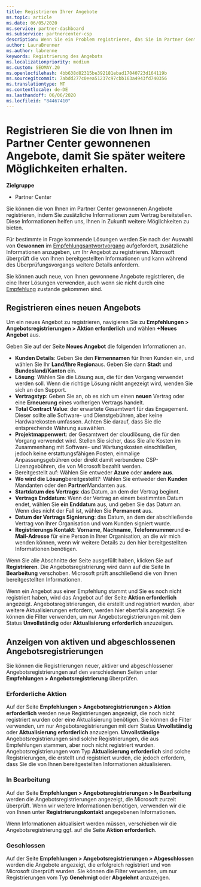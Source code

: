 ```yaml
---
title: Registrieren Ihrer Angebote
ms.topic: article
ms.date: 06/05/2020
ms.service: partner-dashboard
ms.subservice: partnercenter-csp
description: Wenn Sie ein Problem registrieren, das Sie im Partner Center gewonnen haben, hilft Ihnen Microsoft, Ihnen in Zukunft weitere Möglichkeiten zu bieten.
author: LauraBrenner
ms.author: labrenne
keywords: Registrierung des Angebots
ms.localizationpriority: medium
ms.custom: SEOMAY.20
ms.openlocfilehash: 4bb638d82315be392181ebad17040723d164119b
ms.sourcegitcommit: 7abdd277c0eea51237c97cbb163a4943fd740356
ms.translationtype: MT
ms.contentlocale: de-DE
ms.lasthandoff: 06/06/2020
ms.locfileid: "84467410"
---
```

# <a name="register-deals-youve-won-in-partner-center-so-you-can-get-more-opportunities-later"></a>Registrieren Sie die von Ihnen im Partner Center gewonnenen Angebote, damit Sie später weitere Möglichkeiten erhalten.

**Zielgruppe**

- Partner Center

Sie können die von Ihnen im Partner Center gewonnenen Angebote registrieren, indem Sie zusätzliche Informationen zum Vertrag bereitstellen. Diese Informationen helfen uns, Ihnen in Zukunft weitere Möglichkeiten zu bieten.

Für bestimmte in Frage kommende Lösungen werden Sie nach der Auswahl von **Gewonnen** im [Empfehlungsantwortvorgang](responding-to-referrals.md) aufgefordert, zusätzliche Informationen anzugeben, um Ihr Angebot zu registrieren. Microsoft überprüft die von Ihnen bereitgestellten Informationen und kann während des Überprüfungsvorgangs weitere Details anfordern.

Sie können auch neue, von Ihnen gewonnene Angebote registrieren, die eine Ihrer Lösungen verwenden, auch wenn sie nicht durch eine [Empfehlung](referrals.md) zustande gekommen sind. 

## <a name="register-a-new-deal"></a>Registrieren eines neuen Angebots

Um ein neues Angebot zu registrieren, navigieren Sie zu **Empfehlungen > Angebotsregistrierungen > Aktion erforderlich** und wählen **+Neues Angebot** aus.

Geben Sie auf der Seite **Neues Angebot** die folgenden Informationen an.

- **Kunden Details**: Geben Sie den **Firmennamen** für Ihren Kunden ein, und wählen Sie Ihr **Land/Ihre Region**aus. Geben Sie dann **Stadt** und **Bundesland/Kanton** ein.
- **Lösung**: Wählen Sie die Lösung aus, die für den Vorgang verwendet werden soll. Wenn die richtige Lösung nicht angezeigt wird, wenden Sie sich an den Support.
- **Vertragstyp**: Geben Sie an, ob es sich um einen **neuen** Vertrag oder eine **Erneuerung** eines vorherigen Vertrags handelt.
- **Total Contract Value**: der erwartete Gesamtwert für das Engagement. Dieser sollte alle Software- und Dienstgebühren, aber keine Hardwarekosten umfassen. Achten Sie darauf, dass Sie die entsprechende Währung auswählen.
- **Projektmappenwert**: der Gesamtwert der cloudlösung, die für den Vorgang verwendet wird. Stellen Sie sicher, dass Sie alle Kosten im Zusammenhang mit Software- und Wartungskosten einschließen, jedoch keine erstattungsfähigen Posten, einmalige Anpassungsgebühren oder direkt damit verbundene CSP-Lizenzgebühren, die von Microsoft bezahlt werden.
- Bereitgestellt auf: Wählen Sie entweder **Azure** oder **andere** **aus**.
- **Wo wird die Lösung**bereitgestellt?: Wählen Sie entweder den **Kunden** Mandanten oder den **Partner**Mandanten aus.
- **Startdatum des Vertrags**: das Datum, an dem der Vertrag beginnt.
- **Vertrags Enddatum**: Wenn der Vertrag an einem bestimmten Datum endet, wählen Sie **ein Enddatum** aus, und geben Sie das Datum an. Wenn dies nicht der Fall ist, wählen Sie **Permanent** aus.
- **Datum der Vertrags Signierung**: das Datum, an dem der abschließende Vertrag von Ihrer Organisation und vom Kunden signiert wurde.
- **Registrierungs Kontakt**: **Vorname**, **Nachname**, **Telefonnummer**und **e-Mail-Adresse** für eine Person in Ihrer Organisation, an die wir mich wenden können, wenn wir weitere Details zu den hier bereitgestellten Informationen benötigen.

Wenn Sie alle Abschnitte der Seite ausgefüllt haben, klicken Sie auf **Registrieren**. Die Angebotsregistrierung wird dann auf die Seite **In Bearbeitung** verschoben. Microsoft prüft anschließend die von Ihnen bereitgestellten Informationen.

Wenn ein Angebot aus einer Empfehlung stammt und Sie es noch nicht registriert haben, wird das Angebot auf der Seite **Aktion erforderlich** angezeigt. Angebotsregistrierungen, die erstellt und registriert wurden, aber weitere Aktualisierungen erfordern, werden hier ebenfalls angezeigt. Sie können die Filter verwenden, um nur Angebotsregistrierungen mit dem Status **Unvollständig** oder **Aktualisierung erforderlich** anzuzeigen.

## <a name="viewing-active-and-closed-deal-registrations"></a>Anzeigen von aktiven und abgeschlossenen Angebotsregistrierungen

Sie können die Registrierungen neuer, aktiver und abgeschlossener Angebotsregistrierungen auf den verschiedenen Seiten unter **Empfehlungen > Angebotsregistrierung** überprüfen.

### <a name="action-required"></a>Erforderliche Aktion

Auf der Seite **Empfehlungen > Angebotsregistrierungen > Aktion erforderlich** werden neue Registrierungen angezeigt, die noch nicht registriert wurden oder eine Aktualisierung benötigen. Sie können die Filter verwenden, um nur Angebotsregistrierungen mit dem Status **Unvollständig** oder **Aktualisierung erforderlich** anzuzeigen. **Unvollständige** Angebotsregistrierungen sind solche Registrierungen, die aus Empfehlungen stammen, aber noch nicht registriert wurden. Angebotsregistrierungen vom Typ **Aktualisierung erforderlich** sind solche Registrierungen, die erstellt und registriert wurden, die jedoch erfordern, dass Sie die von Ihnen bereitgestellten Informationen aktualisieren.

### <a name="in-progress"></a>In Bearbeitung

Auf der Seite **Empfehlungen > Angebotsregistrierungen > In Bearbeitung** werden die Angebotsregistrierungen angezeigt, die Microsoft zurzeit überprüft. Wenn wir weitere Informationen benötigen, verwenden wir die von Ihnen unter **Registrierungskontakt** angegebenen Informationen.

Wenn Informationen aktualisiert werden müssen, verschieben wir die Angebotsregistrierung ggf. auf die Seite **Aktion erforderlich**.

### <a name="closed"></a>Geschlossen

Auf der Seite **Empfehlungen > Angebotsregistrierungen > Abgeschlossen** werden die Angebote angezeigt, die erfolgreich registriert und von Microsoft überprüft wurden. Sie können die Filter verwenden, um nur Registrierungen vom Typ **Genehmigt** oder **Abgelehnt** anzuzeigen.